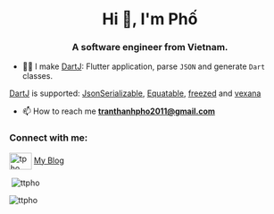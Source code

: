 <h1 align="center">Hi 👋, I'm Phố</h1>
<h3 align="center">A software engineer from Vietnam.</h3>

<!-- <p align="left"> <img src="https://komarev.com/ghpvc/?username=ttpho&label=Profile%20views&color=0e75b6&style=flat" alt="ttpho" /> </p>

<p align="left"> <a href="https://github.com/ryo-ma/github-profile-trophy"><img src="https://github-profile-trophy.vercel.app/?username=ttpho" alt="ttpho" /></a> </p> -->


- 👨‍💻 I make [DartJ](https://dartj.web.app/#/): Flutter application, parse `JSON` and generate `Dart` classes.

[DartJ](https://dartj.web.app/#/) is supported: [JsonSerializable](https://pub.dev/packages/json_serializable), [Equatable](https://pub.dev/packages/equatable), [freezed](https://pub.dev/packages/freezed) and [vexana](https://pub.dev/packages/vexana) 

- 📫 How to reach me **tranthanhpho2011@gmail.com**

<h3 align="left">Connect with me:</h3>
<a href="https://linkedin.com/in/tpho" target="blank"><img align="center" src="https://cdn.jsdelivr.net/npm/simple-icons@3.0.1/icons/linkedin.svg" alt="tpho" height="30" width="40" /></a>
<a href="https://ttpho.github.io/">My Blog</a>
</p>



<p>&nbsp;<img align="center" src="https://github-readme-stats.vercel.app/api?username=ttpho&show_icons=true&locale=en" alt="ttpho" /></p>

<p><img align="center" src="https://github-readme-streak-stats.herokuapp.com/?user=ttpho" alt="ttpho" /></p>
